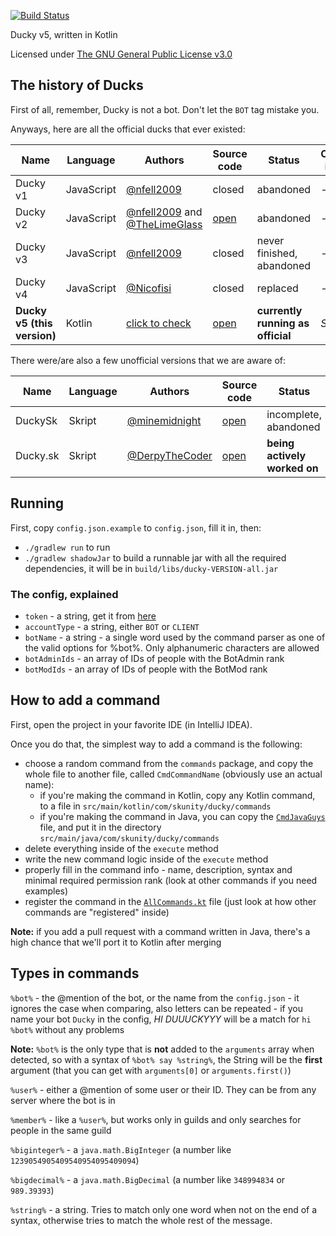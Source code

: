 [![Build Status](https://travis-ci.com/TheDuckyProject/Ducky-Kotlin.svg?branch=master)](https://travis-ci.com/TheDuckyProject/Ducky-Kotlin)

Ducky v5, written in Kotlin

Licensed under [The GNU General Public License v3.0](LICENSE.md)

## The history of Ducks
First of all, remember, Ducky is not a bot. Don't let the `BOT` tag mistake you.

Anyways, here are all the official ducks that ever existed:

| Name | Language | Authors | Source code | Status | Official invite | 
| --- | --- | --- | --- | --- | --- |
| Ducky v1 | JavaScript | [@nfell2009](https://github.com/nfell2009) | closed | abandoned | - |
| Ducky v2 | JavaScript | [@nfell2009](https://github.com/nfell2009) and [@TheLimeGlass](https://github.com/TheLimeGlass) | [open](https://github.com/TheDuckyProject/DuckyJS) | abandoned | - |
| Ducky v3 | JavaScript | [@nfell2009](https://github.com/nfell2009) | closed | never finished, abandoned | - |
| Ducky v4 | JavaScript | [@Nicofisi](https://github.com/Nicofisi) | closed | replaced | - |
| **Ducky v5 (this version)** | Kotlin | [click to check](https://github.com/TheDuckyProject/Ducky-Kotlin/graphs/contributors) | [open](.) | **currently running as official** | *Soon™* |

There were/are also a few unofficial versions that we are aware of:

| Name | Language | Authors | Source code | Status| Official invite |
| --- | --- | --- | --- | --- | --- |
| DuckySk | Skript | [@minemidnight](https://github.com/minemidnight) | [open](https://github.com/TheDuckyProject/DuckySk) | incomplete, abandoned | - |
| Ducky.sk | Skript | [@DerpyTheCoder](https://github.com/DerpyTheCoder) | [open](https://github.com/DerpyTheCoder/ducky.sk) | **being actively worked on** | - |

## Running

First, copy `config.json.example` to `config.json`, fill it in, then:

* `./gradlew run` to run
* `./gradlew shadowJar` to build a runnable jar with all the required dependencies, 
it will be in `build/libs/ducky-VERSION-all.jar`

### The config, explained
* `token` - a string, get it from 
[here](https://discordapp.com/developers/applications/me/)
* `accountType` - a string, either `BOT` or `CLIENT`
* `botName` - a string - a single word used by the command parser as one of the
 valid options for %bot%. Only alphanumeric characters are allowed
* `botAdminIds` - an array of IDs of people with the BotAdmin rank
* `botModIds` - an array of IDs of people with the BotMod rank

## How to add a command
First, open the project in your favorite IDE (in IntelliJ IDEA).
 
Once you do that, the simplest way to add a command is the following:
* choose a random command from the `commands` package, and copy the whole file
to another file, called `CmdCommandName` (obviously use an actual name):
  * if you're making the command in Kotlin, copy any Kotlin command, 
  to a file in `src/main/kotlin/com/skunity/ducky/commands` 
  * if you're making the command in Java, you can copy the 
  [`CmdJavaGuys`](src/main/java/com/skunity/ducky/commands/CmdJavaGuys.java) file,
  and put it in the directory `src/main/java/com/skunity/ducky/commands`
* delete everything inside of the `execute` method
* write the new command logic inside of the `execute` method
* properly fill in the command info - name, description, syntax and minimal required 
permission rank (look at other commands if you need examples)
* register the command in the 
[`AllCommands.kt`](src/main/kotlin/com/skunity/ducky/AllCommands.kt) file
(just look at how other commands are "registered" inside)

**Note:** if you add a pull request with a command written in Java, there's a high chance 
that we'll port it to Kotlin after merging

## Types in commands
`%bot%` - the @mention of the bot, or the name from the `config.json` - it ignores
the case when comparing, also letters can be repeated - if you name your bot
`Ducky` in the config, *HI DUUUCKYYY* will be a match for `hi %bot%` without any problems

**Note:** `%bot%` is the only type that is **not** added to the `arguments` array when detected, 
so with a syntax of `%bot% say %string%`, the String will be the **first** argument
(that you can get with `arguments[0]` or `arguments.first()`)

`%user%` - either a @mention of some user or their ID. They can be from any server where
the bot is in

`%member%` - like a `%user%`, but works only in guilds and only searches for
people in the same guild

`%biginteger%` - a `java.math.BigInteger` (a number like `1239054905409540954095409094`)

`%bigdecimal%` - a `java.math.BigDecimal` (a number like `348994834` or `989.39393`)

`%string%` - a string. Tries to match only one word when not on the end of a syntax,
otherwise tries to match the whole rest of the message.
